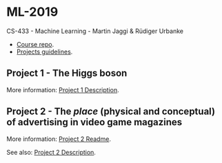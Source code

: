 # ML-2019

CS-433 - Machine Learning - Martin Jaggi & Rüdiger Urbanke

- [Course repo](https://github.com/epfml/ML_course/).
- [Projects guidelines](https://github.com/epfml/ML_course/blob/master/projects/Project_Guidelines.pdf).

## Project 1 - The Higgs boson

More information: [Project 1 Description](https://github.com/epfml/ML_course/blob/master/projects/project1/project1_description.pdf).

## Project 2 - The _place_ (physical and conceptual) of advertising in video game magazines

More information: [Project 2 Readme](./project2/).

See also: [Project 2 Description](https://github.com/epfml/ML_course/blob/master/projects/project2/project2_description.pdf).
